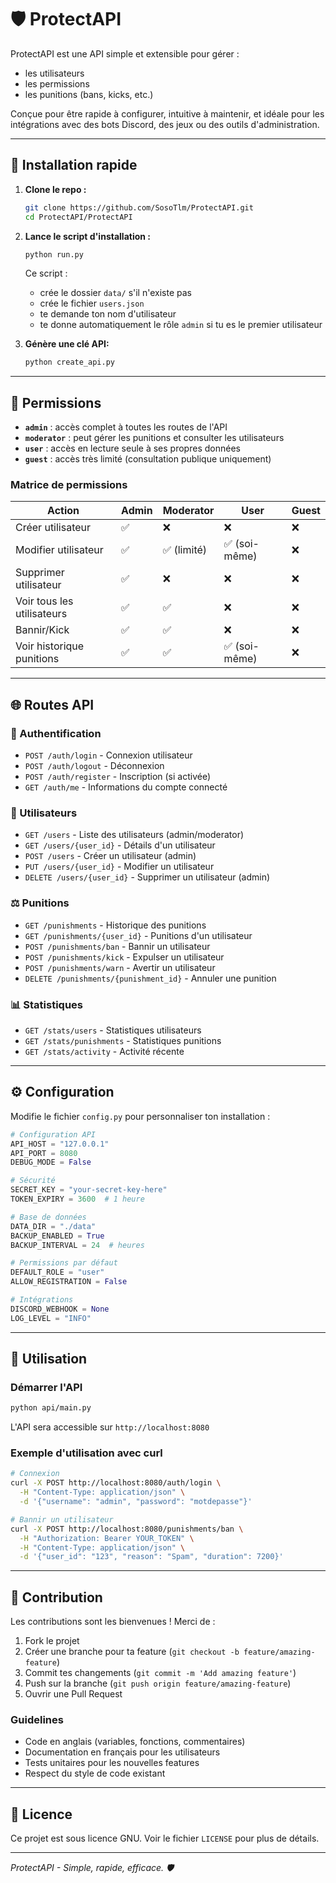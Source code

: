 # 🛡️ ProtectAPI

ProtectAPI est une API simple et extensible pour gérer :
- les utilisateurs
- les permissions
- les punitions (bans, kicks, etc.)

Conçue pour être rapide à configurer, intuitive à maintenir, et idéale pour les intégrations avec des bots Discord, des jeux ou des outils d'administration.

---

## 🚀 Installation rapide

1. **Clone le repo :**

   ```bash
   git clone https://github.com/SosoTlm/ProtectAPI.git
   cd ProtectAPI/ProtectAPI
   ```

2. **Lance le script d'installation :**

   ```bash
   python run.py
   ```

   Ce script :
   - crée le dossier `data/` s'il n'existe pas
   - crée le fichier `users.json`
   - te demande ton nom d'utilisateur
   - te donne automatiquement le rôle `admin` si tu es le premier utilisateur

3. **Génère une clé API:**

   ```bash
   python create_api.py
   ```
---

## 🔐 Permissions

- **`admin`** : accès complet à toutes les routes de l'API
- **`moderator`** : peut gérer les punitions et consulter les utilisateurs
- **`user`** : accès en lecture seule à ses propres données
- **`guest`** : accès très limité (consultation publique uniquement)

### Matrice de permissions

| Action | Admin | Moderator | User | Guest |
|--------|-------|-----------|------|-------|
| Créer utilisateur | ✅ | ❌ | ❌ | ❌ |
| Modifier utilisateur | ✅ | ✅ (limité) | ✅ (soi-même) | ❌ |
| Supprimer utilisateur | ✅ | ❌ | ❌ | ❌ |
| Voir tous les utilisateurs | ✅ | ✅ | ❌ | ❌ |
| Bannir/Kick | ✅ | ✅ | ❌ | ❌ |
| Voir historique punitions | ✅ | ✅ | ✅ (soi-même) | ❌ |

---

## 🌐 Routes API

### 🔑 Authentification

- `POST /auth/login` - Connexion utilisateur
- `POST /auth/logout` - Déconnexion
- `POST /auth/register` - Inscription (si activée)
- `GET /auth/me` - Informations du compte connecté

### 👤 Utilisateurs

- `GET /users` - Liste des utilisateurs (admin/moderator)
- `GET /users/{user_id}` - Détails d'un utilisateur
- `POST /users` - Créer un utilisateur (admin)
- `PUT /users/{user_id}` - Modifier un utilisateur
- `DELETE /users/{user_id}` - Supprimer un utilisateur (admin)

### ⚖️ Punitions

- `GET /punishments` - Historique des punitions
- `GET /punishments/{user_id}` - Punitions d'un utilisateur
- `POST /punishments/ban` - Bannir un utilisateur
- `POST /punishments/kick` - Expulser un utilisateur
- `POST /punishments/warn` - Avertir un utilisateur
- `DELETE /punishments/{punishment_id}` - Annuler une punition

### 📊 Statistiques

- `GET /stats/users` - Statistiques utilisateurs
- `GET /stats/punishments` - Statistiques punitions
- `GET /stats/activity` - Activité récente

---

## ⚙️ Configuration

Modifie le fichier `config.py` pour personnaliser ton installation :

```python
# Configuration API
API_HOST = "127.0.0.1"
API_PORT = 8080
DEBUG_MODE = False

# Sécurité
SECRET_KEY = "your-secret-key-here"
TOKEN_EXPIRY = 3600  # 1 heure

# Base de données
DATA_DIR = "./data"
BACKUP_ENABLED = True
BACKUP_INTERVAL = 24  # heures

# Permissions par défaut
DEFAULT_ROLE = "user"
ALLOW_REGISTRATION = False

# Intégrations
DISCORD_WEBHOOK = None
LOG_LEVEL = "INFO"
```

---

## 🔧 Utilisation

### Démarrer l'API

```bash
python api/main.py
```

L'API sera accessible sur `http://localhost:8080`

### Exemple d'utilisation avec curl

```bash
# Connexion
curl -X POST http://localhost:8080/auth/login \
  -H "Content-Type: application/json" \
  -d '{"username": "admin", "password": "motdepasse"}'

# Bannir un utilisateur
curl -X POST http://localhost:8080/punishments/ban \
  -H "Authorization: Bearer YOUR_TOKEN" \
  -H "Content-Type: application/json" \
  -d '{"user_id": "123", "reason": "Spam", "duration": 7200}'
```
---

## 🤝 Contribution

Les contributions sont les bienvenues ! Merci de :

1. Fork le projet
2. Créer une branche pour ta feature (`git checkout -b feature/amazing-feature`)
3. Commit tes changements (`git commit -m 'Add amazing feature'`)
4. Push sur la branche (`git push origin feature/amazing-feature`)
5. Ouvrir une Pull Request

### Guidelines

- Code en anglais (variables, fonctions, commentaires)
- Documentation en français pour les utilisateurs
- Tests unitaires pour les nouvelles features
- Respect du style de code existant

---

## 📄 Licence

Ce projet est sous licence GNU. Voir le fichier `LICENSE` pour plus de détails.

---

*ProtectAPI - Simple, rapide, efficace. 🛡️*

